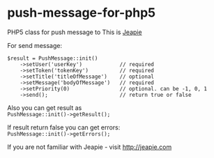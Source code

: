 push-message-for-php5
=====================

PHP5 class for push message to This is [Jeapie](http://jeapie.com/ "Jeapie")

For send message:

    $result = PushMessage::init()  
        ->setUser('userKey')            // required  
        ->setToken('tokenKey')          // required  
        ->setTitle('titleOfMessage')    // optional  
        ->setMessage('bodyOfMessage')   // required  
        ->setPriority(0)                // optional. can be -1, 0, 1  
        ->send();                       // return true or false

Also you can get result as  
`PushMessage::init()->getResult();`

If result return false you can get errors:  
`PushMessage::init()->getErrors();`

If you are not familiar with Jeapie - visit http://jeapie.com
